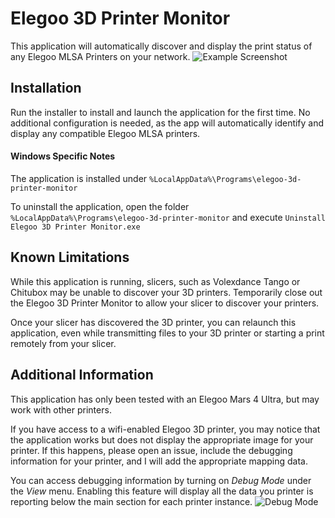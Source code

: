 # Elegoo 3D Printer Monitor

This application will automatically discover and display the print status of any Elegoo MLSA Printers on your network.
![Example Screenshot](https://github.com/ssewell/Elegoo3DPrinterMonitor/assets/2242776/2f41356e-6b1b-40b9-9c00-47d6e905ce75)

## Installation

Run the installer to install and launch the application for the first time. No additional configuration is needed, as the app will automatically identify and display any compatible Elegoo MLSA printers.

#### Windows Specific Notes

The application is installed under `%LocalAppData%\Programs\elegoo-3d-printer-monitor`

To uninstall the application, open the folder `%LocalAppData%\Programs\elegoo-3d-printer-monitor` and execute `Uninstall Elegoo 3D Printer Monitor.exe`

## Known Limitations

While this application is running, slicers, such as Volexdance Tango or Chitubox may be unable to discover your 3D printers. Temporarily close out the Elegoo 3D Printer Monitor to allow your slicer to discover your printers.

Once your slicer has discovered the 3D printer, you can relaunch this application, even while transmitting files to your 3D printer or starting a print remotely from your slicer.

## Additional Information

This application has only been tested with an Elegoo Mars 4 Ultra, but may work with other printers.

If you have access to a wifi-enabled Elegoo 3D printer, you may notice that the application works but does not display the appropriate image for your printer. If this happens, please open an issue, include the debugging information for your printer, and I will add the appropriate mapping data.

You can access debugging information by turning on _Debug Mode_ under the _View_ menu. Enabling this feature will display all the data you printer is reporting below the main section for each printer instance.
![Debug Mode](https://github.com/ssewell/Elegoo3DPrinterMonitor/assets/2242776/c7384156-d524-4e51-b041-6e7a89db7785)

